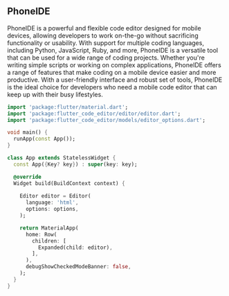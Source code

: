 ## PhoneIDE

PhoneIDE is a powerful and flexible code editor designed for mobile devices, allowing developers to work on-the-go without sacrificing functionality or usability. With support for multiple coding languages, including Python, JavaScript, Ruby, and more, PhoneIDE is a versatile tool that can be used for a wide range of coding projects. Whether you're writing simple scripts or working on complex applications, PhoneIDE offers a range of features that make coding on a mobile device easier and more productive. With a user-friendly interface and robust set of tools, PhoneIDE is the ideal choice for developers who need a mobile code editor that can keep up with their busy lifestyles.

```Dart
import 'package:flutter/material.dart';
import 'package:flutter_code_editor/editor/editor.dart';
import 'package:flutter_code_editor/models/editor_options.dart';

void main() {
  runApp(const App());
}

class App extends StatelessWidget {
  const App({Key? key}) : super(key: key);

  @override
  Widget build(BuildContext context) {
  
    Editor editor = Editor(
      language: 'html',
      options: options,
    );

    return MaterialApp(
      home: Row(
        children: [
          Expanded(child: editor),
        ],
      ),
      debugShowCheckedModeBanner: false,
    );
  }
}
```
